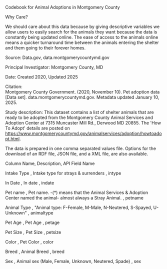 Codebook for Animal Adoptions in Montgomery County 

Why Care? 

We should care about this data because by giving descriptive variables we allow users to easily search for the animals they want because the data is constantly being updated online. The ease of access to the animals online means a quicker turnaround time between the animals entering the shelter and them going to their forever homes.  

Source: Data.gov, data.montgomerycountymd.gov 

Principal Investigator: Montgomery County, MD 

Date: Created 2020, Updated 2025 

Citation:  
Montgomery County Government. (2020, November 10). Pet adoption data [Data set]. data.montgomerycountymd.gov. Metadata updated January 10, 2025. 

Study description: This dataset contains a list of shelter animals that are ready to be adopted from the Montgomery County Animal Services and Adoption Center at 7315 Muncaster Mill Rd., Derwood MD 20855. The 'How To Adopt' details are posted on https://www.montgomerycountymd.gov/animalservices/adoption/howtoadopt.html. 

The data is prepared in one comma separated values file. Options for the download of an RDF file, JSON file, and a XML file, are also available.  

Column Name, Description, API Field Name 
 
Intake Type , Intake type for strays & surrenders , intype 
 
In Date , In date , indate 
 
Pet name , Pet name. -(*) means that the Animal Services & Adoption Center named the animal- almost always a Stray Animal.  , petname 
 
Animal Type , "Animal type: F-Female, M-Male, N-Neutered, S-Spayed, U-Unknown" , animaltype 
 
Pet Age , Pet Age , petage 
 
Pet Size , Pet Size , petsize 
 
Color , Pet Color , color 
 
Breed , Animal Breed , breed 
 
Sex , Animal sex (Male, Female, Unknown, Neutered, Spade) , sex 
 

